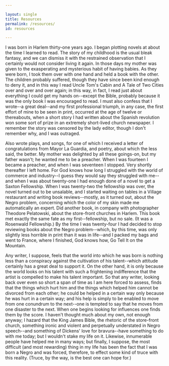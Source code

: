 ```yaml
---

layout: single
title: Resources
permalink: /resources/
id: resources

---
```


I was born in Harlem thirty-one years ago. I began plotting novels at about the time I learned to read. The story of my childhood is the usual bleak fantasy, and we can dismiss it with the restrained observation that I certainly would not consider living it again. In those days my mother was given to the exasperating and mysterious habit of having babies. As they were born, I took them over with one hand and held a book with the other. The children probably suffered, though they have since been kind enough to deny it, and in this way I read Uncle Tom's Cabin and A Tale of Two Cities over and over and over again; in this way, in fact, I read just about everything I could get my hands on--except the Bible, probably because it was the only book I was encouraged to read. I must also confess that I wrote--a great deal--and my first professional triumph, in any case, the first effort of mine to be seen in print, occurred at the age of twelve or thereabouts, when a short story I had written about the Spanish revolution won some sort of prize in an extremely short-lived church newspaper. I remember the story was censored by the lady editor, though I don't remember why, and I was outraged.

Also wrote plays, and songs, for one of which I received a letter of congratulations from Mayor La Guardia, and poetry, about which the less said, the better. My mother was delighted by all these goings-on, but my father wasn't; he wanted me to be a preacher. When I was fourteen I became a preacher, and when I was seventeen I stopped. Very shortly thereafter I left home. For God knows how long I struggled with the world of commerce and industry--I guess they would say they struggled with me--and when I was about twenty-one I had enough done of a novel to get a Saxton Fellowship. When I was twenty-two the fellowship was over, the novel turned out to be unsalable, and I started waiting on tables in a Village restaurant and writing book reviews--mostly, as it turned out, about the Negro problem, concerning which the color of my skin made me automatically an expert. Did another book, in company with photographer Theodore Pelatowski, about the store-front churches in Harlem. This book met exactly the same fate as my first--fellowship, but no sale. (It was a Rosenwald Fellowship.) By the time I was twenty-four I had decided to stop reviewing books about the Negro problem--which, by this time, was only slightly less horrible in print than it was in life--and I packed my bags and went to France, where I finished, God knows how, Go Tell It on the Mountain.

Any writer, I suppose, feels that the world into which he was born is nothing less than a conspiracy against the cultivation of his talent--which attitude certainly has a great deal to support it. On the other hand, it is only because the world looks on his talent with such a frightening indifference that the artist is compelled to make his talent important. So that any writer, looking back over even so short a span of time as I am here forced to assess, finds that the things which hurt him and the things which helped him cannot be divorced from each other; he could be helped in a certain way only because he was hurt in a certain way; and his help is simply to be enabled to move from one conundrum to the next--one is tempted to say that he moves from one disaster to the next. When one begins looking for influences one finds them by the score. I haven't thought much about my own, not enough anyway; I hazard that the King James Bible, the rhetoric of the store-front church, something ironic and violent and perpetually understated in Negro speech--and something of Dickens' love for bravura--have something to do with me today; but I wouldn't stake my life on it. Likewise, innumerable people have helped me in many ways; but finally, I suppose, the most difficult (and most rewarding) thing in my life has been the fact that I was born a Negro and was forced, therefore, to effect some kind of truce with this reality. (Truce, by the way, is the best one can hope for.)